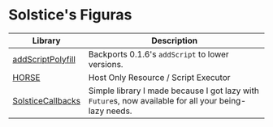 # Solstice's Figuras

| Library | Description |
| ------- | ----------- |
| [addScriptPolyfill](./addScriptPolyfill//README.md) | Backports 0.1.6's `addScript` to lower versions. |
| [HORSE](./HORSE/README.md) | Host Only Resource / Script Executor |
| [SolsticeCallbacks](./SolsticeCallbacks/README.md) | Simple library I made because I got lazy with `Future`s, now available for all your being-lazy needs. |
